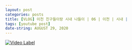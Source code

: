 ```yaml
---
layout: post
categories: posts
title: [VLOG] 이천 친구들이랑 시내 나들이 | 06 | 이천 | 시내 |
tags: [youtube post]
date-string: AUGUST 29, 2020
---
```


[![Video Label](http://img.youtube.com/vi/4XrH1tb0nzs/0.jpg)](https://youtu.be/4XrH1tb0nzs)
